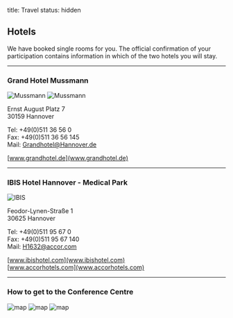 title: Travel
status: hidden

## Hotels

We have booked single rooms for you. The official confirmation of your participation contains information in which of the two hotels you will stay.

------------------------
### Grand Hotel Mussmann
![Mussmann](04_cal-symposium-2015/travel/mussmann_tags_small.jpg) ![Mussmann](04_cal-symposium-2015/travel/mussmann_nachts_small.jpg)

Ernst August Platz 7   
30159 Hannover   

Tel: +49(0)511 36 56 0    
Fax: +49(0)511 36 56 145    
Mail: Grandhotel@Hannover.de   
 
[www.grandhotel.de](www.grandhotel.de)

--------------------------------------
### IBIS Hotel Hannover - Medical Park

![IBIS](04_cal-symposium-2015/travel/ibis.jpg)

Feodor-Lynen-Straße 1   
30625 Hannover   

Tel: +49(0)511 95 67 0   
Fax: +49(0)511 95 67 140   
Mail: H1632@accor.com    

[www.ibishotel.com](www.ibishotel.com)   
[www.accorhotels.com](www.accorhotels.com)

-----------------
### How to get to the Conference Centre

![map](04_cal-symposium-2015/travel/ibis_map.png)
![map](04_cal-symposium-2015/travel/mussmann_map.png)
![map](04_cal-symposium-2015/travel/hannover_map.png)

